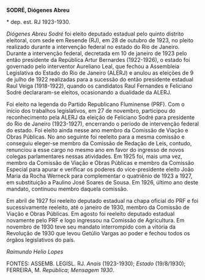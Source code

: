 **SODRÉ, Diógenes Abreu**

\* dep. est. RJ 1923-1930.

*Diógenes Abreu Sodré* foi eleito deputado estadual pelo quinto distrito
eleitoral, com sede em Resende (RJ), em 28 de outubro de 1923, no pleito
realizado durante a intervenção federal no estado do Rio de Janeiro.
Durante a intervenção federal, decretada em 10 de janeiro de 1923 pelo
então presidente da República Artur Bernardes (1922-1926), o estado foi
governado pelo interventor Aureliano Leal, que fechou a Assembleia
Legislativa do Estado do Rio de Janeiro (ALERJ) e anulou as eleições de
9 de julho de 1922 realizadas para a sucessão do então presidente
estadual Raul Veiga (1918-1922), quando os candidatos Raul Fernandes e
Feliciano Sodré declararam-se eleitos, ocasionando a dualidade da ALERJ.

Foi eleito na legenda do Partido Republicano Fluminense (PRF). Com o
início dos trabalhos legislativos, em 27 de novembro, participou do
reconhecimento pela ALERJ da eleição de Feliciano Sodré para presidente
do Rio de Janeiro (1923-1927), encerrando o período de intervenção
federal do estado. Foi eleito ainda nesse ano membro da Comissão de
Viação e Obras Públicas. No ano seguinte foi reeleito para a mesma
comissão e conseguiu eleger-se membro da Comissão de Redação de Leis,
contudo, renunciou a esse cargo no mesmo ano em favor do ingresso de
novos colegas parlamentares nessas atividades. Em 1925 foi, mais uma
vez, membro da Comissão de Viação e Obras Públicas e membro da Comissão
Especial para apurar e verificar os poderes do vice-presidente eleito
João Maria da Rocha Werneck para complementar o quatriênio de 1923 a
1927, em substituição a Paulino José Soares de Sousa. Em 1926, último
ano deste mandato, continuou membro daquela comissão.

Em abril de 1927 foi reeleito deputado estadual na chapa oficial do PRF
e foi sucessivamente reeleito, até o janeiro de 1930, membro da Comissão
de Viação e Obras Públicas. Em agosto foi reeleito deputado estadual
novamente pelo PRF e logo ingressou na Comissão de Agricultura. Em
novembro de 1930 teve seu mandato interrompido com a vitória da
Revolução de 1930 que levou Getúlio Vargas ao poder e fechou todos os
órgãos legislativos do país.

*Raimundo Helio Lopes*

FONTES: ASSEMB. LEGISL. RJ. *Anais* (1923-1930); *Estado* (19/8/1930);
FERREIRA, M. *República*; *Mensagem 1930*.
